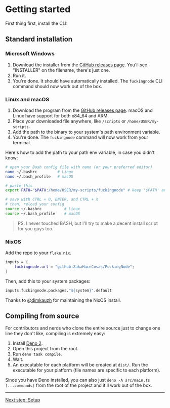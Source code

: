 # Getting started

First thing first, install the CLI:

## Standard installation

### Microsoft Windows

1. Download the installer from the [GitHub releases page](https://github.com/ZakaHaceCosas/FuckingNode/releases/latest). You'll see "INSTALLER" on the filename, there's just one.
2. Run it.
3. You're done. It should have automatically installed. The `fuckingnode` CLI command should now work out of the box.

### Linux and macOS

1. Download the program from the [GitHub releases page](https://github.com/ZakaHaceCosas/FuckingNode/releases/latest). macOS and Linux have support for both x84_64 and ARM.
2. Place your downloaded file anywhere, like `/scripts` or `/home/USER/my-scripts`.
3. Add the path to the binary to your system's path environment variable.
4. You're done. The `fuckingnode` command will now work from your terminal.

Here's how to add the path to your path env variable, in case you didn't know:

```bash
# open your Bash config file with nano (or your preferred editor)
nano ~/.bashrc         # Linux
nano ~/.bash_profile   # macOS

# paste this
export PATH="$PATH:/home/USER/my-scripts/fuckingnode" # keep '$PATH' and replace the rest (/home...) with the actual path to wherever you saved fuckingnode. It's recommended that you keep the name like that, "fuckingnode" with lowercase.

# save with CTRL + O, ENTER, and CTRL + X
# then, reload your config
source ~/.bashrc          # Linux
source ~/.bash_profile    # macOS
```

> PS. I never touched BASH, but I'll try to make a decent install script for you guys too.

### NixOS

Add the repo to your `flake.nix`.

```nix title="flake.nix"
inputs = {
    fuckingnode.url = "github:ZakaHaceCosas/FuckingNode";
}
```

Then, add this to your system packages:

```nix
inputs.fuckingnode.packages."${system}".default
```

Thanks to [@dimkauzh](https://github.com/dimkauzh) for maintaining the NixOS install.

## Compiling from source

For contributors and nerds who clone the entire source just to change one line they don't like, compiling is extremely easy:

1. Install [Deno 2](https://docs.deno.com/runtime/).
2. Open this project from the root.
3. Run `deno task compile`.
4. Wait.
5. An executable for each platform will be created at `dist/`. Run the executable for your platform (file names are specific to each platform).

Since you have Deno installed, you can also just `deno -A src/main.ts [...commands]` from the root of the project and it'll work out of the box.

---

[Next step: Setup](setup.md)
